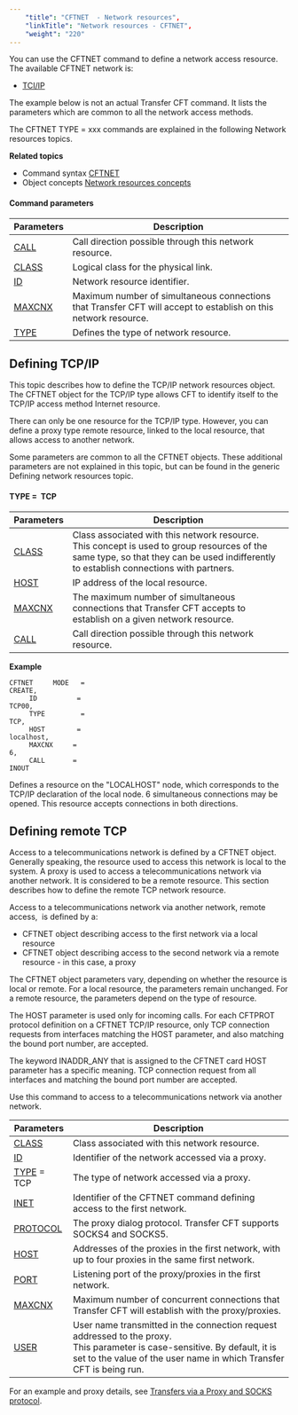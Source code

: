 ```yaml
---
    "title": "CFTNET  - Network resources",
    "linkTitle": "Network resources - CFTNET",
    "weight": "220"
---
```

<span id="About_the_Generic_CFTNET_command"></span>You can use the CFTNET
command to define a network access resource. The available CFTNET network
is:

- [TCI/IP](#Defining_TCP_IP__command_line_)

The example below is not an actual Transfer CFT command. It lists the
parameters which are common to all the network access methods.

The CFTNET TYPE = xxx commands are explained in the following Network
resources topics.

****Related
topics****

- Command syntax
    [CFTNET](../../../command_summary#CFTNET)
- Object concepts
    [Network resources
    concepts](../../../../admin_intro/admin_config_commands/network_resource_concepts)

#### Command parameters


| Parameters  | Description  |
| --- | --- |
| [CALL](../../../command_summary/parameter_intro/call) | Call direction possible through this network resource. |
| [CLASS](../../../command_summary/parameter_intro/class) | Logical class for the physical link. |
| [ID](../../../command_summary/parameter_intro/id) | Network resource identifier. |
| [MAXCNX ](../../../command_summary/parameter_intro/maxcnx) | Maximum number of simultaneous connections that Transfer CFT will accept to establish on this network resource. |
| [TYPE](../../../command_summary/parameter_intro/type)  | Defines the type of network resource. |


<span id="Defining_TCP_IP__command_line_"></span>

Defining TCP/IP
---------------

This topic describes how to define the TCP/IP network resources object.
The CFTNET object for the TCP/IP type allows CFT to identify itself to
the TCP/IP access method Internet resource.

There can only be one resource for the TCP/IP type. However, you can
define a proxy type remote resource, linked to the local resource, that
allows access to another network.

Some parameters are common to all the CFTNET objects. These additional
parameters are not explained in this topic, but can be found in the generic
Defining network resources topic.

#### TYPE =  TCP


| Parameters  | Description  |
| --- | --- |
|  [CLASS](../../../command_summary/parameter_intro/class) | Class associated with this network resource.<br/> This concept is used to group resources of the same type, so that they can be used indifferently to establish connections with partners. |
|  [HOST](../../../command_summary/parameter_intro/host)  | IP address of the local resource. |
|  [MAXCNX](../../../command_summary/parameter_intro/maxcnx) | The maximum number of simultaneous connections that Transfer CFT accepts to establish on a given network resource. |
|  [CALL](../../../command_summary/parameter_intro/call) | Call direction possible through this network resource. |


****Example****

```
CFTNET     MODE   =    
CREATE,
     ID          =    
TCP00,
     TYPE         =    
TCP,
     HOST        =    
localhost,
     MAXCNX     =    
6,
     CALL       =    
INOUT
```

Defines a resource on the "LOCALHOST" node, which corresponds
to the TCP/IP declaration of the local node. 6 simultaneous connections
may be opened. This resource accepts connections in both directions.

<span id="Defining_remote_TCP__command_line_"></span>

Defining remote TCP
-------------------

Access to a telecommunications network is defined by a CFTNET object.
Generally speaking, the resource used to access this network is local
to the system. A proxy is used to access a telecommunications network
via another network. It is considered to be a remote resource. This
section describes how to define the remote
TCP network resource.

Access to a telecommunications network via another network, remote access,
 is defined
by a:

- CFTNET object describing
    access to the first network via a local resource
- CFTNET object describing
    access to the second network via a remote resource - in this case, a proxy

The CFTNET object parameters vary, depending on whether the resource
is local or remote. For a local resource, the parameters remain unchanged.
For a remote resource, the parameters depend on the type of resource.

The HOST parameter is used only for incoming calls. For each CFTPROT
protocol definition on a CFTNET TCP/IP resource, only TCP connection requests
from interfaces matching the HOST parameter, and also matching the bound
port number, are accepted.

The keyword INADDR_ANY that is assigned to the CFTNET card HOST parameter
has a specific meaning. TCP connection request from all
interfaces and matching the bound port number are accepted.

Use this command to access to a telecommunications network
via another network.


| Parameters  | Description  |
| --- | --- |
| [CLASS](../../../command_summary/parameter_intro/class) | Class associated with this network resource. |
| [ID](../../../command_summary/parameter_intro/id) | Identifier of the network accessed via a proxy. |
| [TYPE](../../../command_summary/parameter_intro/type) = TCP | The type of network accessed via a proxy. |
| [INET]() | Identifier of the CFTNET command defining access to the first network. |
| [PROTOCOL](../../../command_summary/parameter_intro/protocol)  | The proxy dialog protocol. Transfer CFT supports SOCKS4 and SOCKS5. |
| [HOST](../../../command_summary/parameter_intro/host)  | Addresses of the proxies in the first network, with up to four proxies in the same first network. |
| [PORT](../../../command_summary/parameter_intro/port)  | Listening port of the proxy/proxies in the first network. |
| [MAXCNX](../../../command_summary/parameter_intro/maxcnx) | Maximum number of concurrent connections that Transfer CFT will establish with the proxy/proxies. |
| [USER](../../../command_summary/parameter_intro/user) | User name transmitted in the connection request addressed to the proxy.<br/> This parameter is case-sensitive. By default, it is set to the value of the user name in which Transfer CFT is being run. |


For an example and proxy details, see [Transfers via
a Proxy and SOCKS protocol](../../../../protocols_start_here/ipv6/use_proxy_and_socks_protocol).
